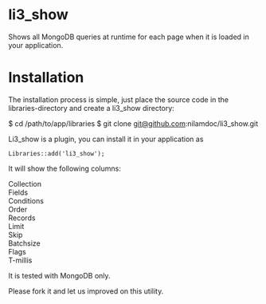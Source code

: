 li3_show
========

Shows all MongoDB queries at runtime for each page when it is loaded in your application.

Installation
=====
The installation process is simple, just place the source code in the libraries-directory and create a li3_show directory:

$ cd /path/to/app/libraries
$ git clone git@github.com:nilamdoc/li3_show.git

Li3_show is a plugin, you can install it in your application as

    Libraries::add('li3_show');
    
It will show the following columns:

Collection     
Fields 	
Conditions 	
Order 	
Records 	
Limit		
Skip		
Batchsize		
Flags		
T-millis

It is tested with MongoDB only.

Please fork it and let us improved on this utility.